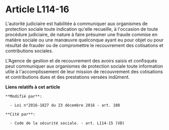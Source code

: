 # Article L114-16

L'autorité judiciaire est habilitée à communiquer aux organismes de protection sociale toute indication qu'elle recueille, à
l'occasion de toute procédure judiciaire, de nature à faire présumer une fraude commise en matière sociale ou une manœuvre
quelconque ayant eu pour objet ou pour résultat de frauder ou de compromettre le recouvrement des cotisations et
contributions sociales.

L'Agence de gestion et de recouvrement des avoirs saisis et confisqués peut communiquer aux organismes de protection sociale
toute information utile à l'accomplissement de leur mission de recouvrement des cotisations et contributions dues et des
prestations versées indûment.

**Liens relatifs à cet article**

	**Modifié par**:

	  - Loi n°2016-1827 du 23 décembre 2016 - art. 108

	**Cité par**:

	  - Code de la sécurité sociale. - art. L114-15 (VD)
